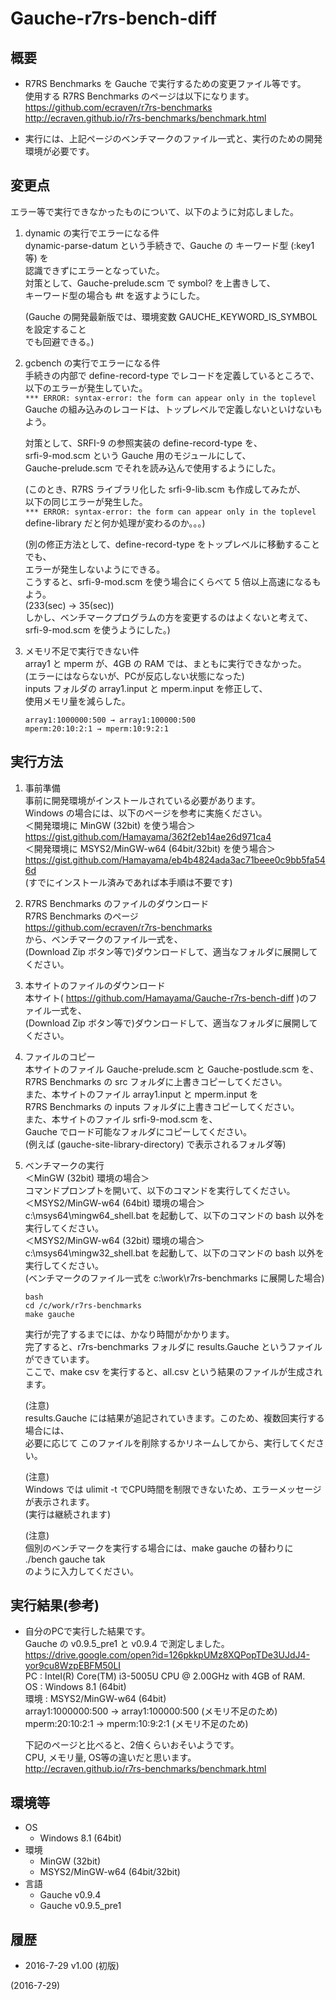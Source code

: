 # Gauche-r7rs-bench-diff

## 概要
- R7RS Benchmarks を Gauche で実行するための変更ファイル等です。  
  使用する R7RS Benchmarks のページは以下になります。  
  https://github.com/ecraven/r7rs-benchmarks  
  http://ecraven.github.io/r7rs-benchmarks/benchmark.html

- 実行には、上記ページのベンチマークのファイル一式と、実行のための開発環境が必要です。


## 変更点
エラー等で実行できなかったものについて、以下のように対応しました。

1. dynamic の実行でエラーになる件  
   dynamic-parse-datum という手続きで、Gauche の キーワード型 (:key1 等) を  
   認識できずにエラーとなっていた。  
   対策として、Gauche-prelude.scm で symbol? を上書きして、  
   キーワード型の場合も #t を返すようにした。  
   
   (Gauche の開発最新版では、環境変数 GAUCHE_KEYWORD_IS_SYMBOL を設定すること  
    でも回避できる。)

2. gcbench の実行でエラーになる件  
   手続きの内部で define-record-type でレコードを定義しているところで、  
   以下のエラーが発生していた。  
   `*** ERROR: syntax-error: the form can appear only in the toplevel`  
   Gauche の組み込みのレコードは、トップレベルで定義しないといけないもよう。  
   
   対策として、SRFI-9 の参照実装の define-record-type を、  
   srfi-9-mod.scm という Gauche 用のモジュールにして、  
   Gauche-prelude.scm でそれを読み込んで使用するようにした。  
   
   (このとき、R7RS ライブラリ化した srfi-9-lib.scm も作成してみたが、  
   以下の同じエラーが発生した。  
   `*** ERROR: syntax-error: the form can appear only in the toplevel`  
   define-library だと何か処理が変わるのか。。。)  
   
   (別の修正方法として、define-record-type をトップレベルに移動することでも、  
   エラーが発生しないようにできる。  
   こうすると、srfi-9-mod.scm を使う場合にくらべて 5 倍以上高速になるもよう。  
   (233(sec) → 35(sec))  
   しかし、ベンチマークプログラムの方を変更するのはよくないと考えて、  
   srfi-9-mod.scm を使うようにした。)

3. メモリ不足で実行できない件  
   array1 と mperm が、4GB の RAM では、まともに実行できなかった。  
   (エラーにはならないが、PCが反応しない状態になった)  
   inputs フォルダの array1.input と mperm.input を修正して、  
   使用メモリ量を減らした。  
   
   ```
   array1:1000000:500 → array1:100000:500
   mperm:20:10:2:1 → mperm:10:9:2:1
   ```


## 実行方法
1. 事前準備  
   事前に開発環境がインストールされている必要があります。  
   Windows の場合には、以下のページを参考に実施ください。  
   ＜開発環境に MinGW (32bit) を使う場合＞  
   https://gist.github.com/Hamayama/362f2eb14ae26d971ca4  
   ＜開発環境に MSYS2/MinGW-w64 (64bit/32bit) を使う場合＞  
   https://gist.github.com/Hamayama/eb4b4824ada3ac71beee0c9bb5fa546d  
   (すでにインストール済みであれば本手順は不要です)

2. R7RS Benchmarks のファイルのダウンロード  
   R7RS Benchmarks のページ  
   https://github.com/ecraven/r7rs-benchmarks  
   から、ベンチマークのファイル一式を、  
   (Download Zip ボタン等で)ダウンロードして、適当なフォルダに展開してください。

3. 本サイトのファイルのダウンロード  
   本サイト( https://github.com/Hamayama/Gauche-r7rs-bench-diff )のファイル一式を、  
   (Download Zip ボタン等で)ダウンロードして、適当なフォルダに展開してください。

4. ファイルのコピー  
   本サイトのファイル Gauche-prelude.scm と Gauche-postlude.scm を、  
   R7RS Benchmarks の src フォルダに上書きコピーしてください。  
   また、本サイトのファイル array1.input と mperm.input を  
   R7RS Benchmarks の inputs フォルダに上書きコピーしてください。  
   また、本サイトのファイル srfi-9-mod.scm を、  
   Gauche でロード可能なフォルダにコピーしてください。  
   (例えば (gauche-site-library-directory) で表示されるフォルダ等)

5. ベンチマークの実行  
   ＜MinGW (32bit) 環境の場合＞  
   コマンドプロンプトを開いて、以下のコマンドを実行してください。  
   ＜MSYS2/MinGW-w64 (64bit) 環境の場合＞  
   c:\msys64\mingw64_shell.bat を起動して、以下のコマンドの bash 以外を実行してください。  
   ＜MSYS2/MinGW-w64 (32bit) 環境の場合＞  
   c:\msys64\mingw32_shell.bat を起動して、以下のコマンドの bash 以外を実行してください。  
   (ベンチマークのファイル一式を c:\work\r7rs-benchmarks に展開した場合)  
   
   ```
   bash
   cd /c/work/r7rs-benchmarks
   make gauche
   ```
   実行が完了するまでには、かなり時間がかかります。  
   完了すると、r7rs-benchmarks フォルダに results.Gauche というファイルができています。  
   ここで、make csv を実行すると、all.csv という結果のファイルが生成されます。  
   
   (注意)  
   results.Gauche には結果が追記されていきます。このため、複数回実行する場合には、  
   必要に応じて このファイルを削除するかリネームしてから、実行してください。  
   
   (注意)  
   Windows では ulimit -t でCPU時間を制限できないため、エラーメッセージが表示されます。  
   (実行は継続されます)  
   
   (注意)  
   個別のベンチマークを実行する場合には、make gauche の替わりに  
   ./bench gauche tak  
   のように入力してください。


## 実行結果(参考)
- 自分のPCで実行した結果です。  
  Gauche の v0.9.5_pre1 と v0.9.4 で測定しました。  
  https://drive.google.com/open?id=126pkkpUMz8XQPopTDe3UJdJ4-yor9cu8WzpEBFM50LI  
  PC : Intel(R) Core(TM) i3-5005U CPU @ 2.00GHz with 4GB of RAM.  
  OS : Windows 8.1 (64bit)  
  環境 : MSYS2/MinGW-w64 (64bit)  
  array1:1000000:500 → array1:100000:500 (メモリ不足のため)  
  mperm:20:10:2:1 → mperm:10:9:2:1 (メモリ不足のため)  
  
  下記のページと比べると、2倍くらいおそいようです。  
  CPU, メモリ量, OS等の違いだと思います。  
  http://ecraven.github.io/r7rs-benchmarks/benchmark.html


## 環境等
- OS
  - Windows 8.1 (64bit)
- 環境
  - MinGW (32bit)
  - MSYS2/MinGW-w64 (64bit/32bit)
- 言語
  - Gauche v0.9.4
  - Gauche v0.9.5_pre1

## 履歴
- 2016-7-29  v1.00 (初版)


(2016-7-29)
